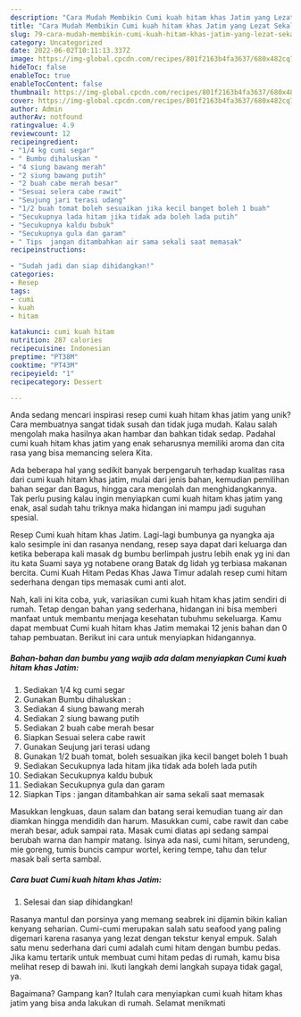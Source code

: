 ```yaml
---
description: "Cara Mudah Membikin Cumi kuah hitam khas Jatim yang Lezat Sekali"
title: "Cara Mudah Membikin Cumi kuah hitam khas Jatim yang Lezat Sekali"
slug: 79-cara-mudah-membikin-cumi-kuah-hitam-khas-jatim-yang-lezat-sekali
category: Uncategorized
date: 2022-06-02T10:11:13.337Z
image: https://img-global.cpcdn.com/recipes/801f2163b4fa3637/680x482cq70/cumi-kuah-hitam-khas-jatim-foto-resep-utama.jpg
hideToc: false
enableToc: true
enableTocContent: false
thumbnail: https://img-global.cpcdn.com/recipes/801f2163b4fa3637/680x482cq70/cumi-kuah-hitam-khas-jatim-foto-resep-utama.jpg
cover: https://img-global.cpcdn.com/recipes/801f2163b4fa3637/680x482cq70/cumi-kuah-hitam-khas-jatim-foto-resep-utama.jpg
author: Admin
authorAv: notfound
ratingvalue: 4.9
reviewcount: 12
recipeingredient:
- "1/4 kg cumi segar"
- " Bumbu dihaluskan "
- "4 siung bawang merah"
- "2 siung bawang putih"
- "2 buah cabe merah besar"
- "Sesuai selera cabe rawit"
- "Seujung jari terasi udang"
- "1/2 buah tomat boleh sesuaikan jika kecil banget boleh 1 buah"
- "Secukupnya lada hitam jika tidak ada boleh lada putih"
- "Secukupnya kaldu bubuk"
- "Secukupnya gula dan garam"
- " Tips  jangan ditambahkan air sama sekali saat memasak"
recipeinstructions:

- "Sudah jadi dan siap dihidangkan!"
categories:
- Resep
tags:
- cumi
- kuah
- hitam

katakunci: cumi kuah hitam 
nutrition: 287 calories
recipecuisine: Indonesian
preptime: "PT38M"
cooktime: "PT43M"
recipeyield: "1"
recipecategory: Dessert

---
```





Anda sedang mencari inspirasi resep cumi kuah hitam khas jatim yang unik? Cara membuatnya sangat tidak susah dan tidak juga mudah. Kalau salah mengolah maka hasilnya akan hambar dan bahkan tidak sedap. Padahal cumi kuah hitam khas jatim yang enak seharusnya memiliki aroma dan cita rasa yang bisa memancing selera Kita.





Ada beberapa hal yang sedikit banyak berpengaruh terhadap kualitas rasa dari cumi kuah hitam khas jatim, mulai dari jenis bahan, kemudian pemilihan bahan segar dan Bagus, hingga cara mengolah dan menghidangkannya. Tak perlu pusing kalau ingin menyiapkan cumi kuah hitam khas jatim yang enak,      asal sudah tahu triknya maka hidangan ini mampu jadi suguhan spesial.














Resep Cumi kuah hitam khas Jatim. Lagi-lagi bumbunya ga nyangka aja kalo sesimple ini dan rasanya nendang, resep saya dapat dari keluarga dan ketika beberapa kali masak dg bumbu berlimpah justru lebih enak yg ini dan itu kata Suami saya yg notabene orang Batak dg lidah yg terbiasa makanan bercita. Cumi Kuah Hitam Pedas Khas Jawa Timur adalah resep cumi hitam sederhana dengan tips memasak cumi anti alot.






Nah, kali ini kita coba, yuk, variasikan cumi kuah hitam khas jatim sendiri di rumah. Tetap dengan bahan yang sederhana, hidangan ini bisa memberi manfaat untuk membantu menjaga kesehatan tubuhmu sekeluarga. Kamu dapat membuat Cumi kuah hitam khas Jatim memakai 12 jenis bahan dan 0 tahap pembuatan. Berikut ini cara untuk menyiapkan hidangannya.

<!--inarticleads1-->

##### Bahan-bahan dan bumbu yang wajib ada dalam menyiapkan Cumi kuah hitam khas Jatim:

1. Sediakan 1/4 kg cumi segar
1. Gunakan  Bumbu dihaluskan :
1. Sediakan 4 siung bawang merah
1. Sediakan 2 siung bawang putih
1. Sediakan 2 buah cabe merah besar
1. Siapkan Sesuai selera cabe rawit
1. Gunakan Seujung jari terasi udang
1. Gunakan 1/2 buah tomat, boleh sesuaikan jika kecil banget boleh 1 buah
1. Sediakan Secukupnya lada hitam jika tidak ada boleh lada putih
1. Sediakan Secukupnya kaldu bubuk
1. Sediakan Secukupnya gula dan garam
1. Siapkan  Tips : jangan ditambahkan air sama sekali saat memasak


Masukkan lengkuas, daun salam dan batang serai kemudian tuang air dan diamkan hingga mendidih dan harum. Masukkan cumi, cabe rawit dan cabe merah besar, aduk sampai rata. Masak cumi diatas api sedang sampai berubah warna dan hampir matang. Isinya ada nasi, cumi hitam, serundeng, mie goreng, tumis buncis campur wortel, kering tempe, tahu dan telur masak bali serta sambal. 

<!--inarticleads2-->

##### Cara buat Cumi kuah hitam khas Jatim:


1. Selesai dan siap dihidangkan!

Rasanya mantul dan porsinya yang memang seabrek ini dijamin bikin kalian kenyang seharian. Cumi-cumi merupakan salah satu seafood yang paling digemari karena rasanya yang lezat dengan tekstur kenyal empuk. Salah satu menu sederhana dari cumi adalah cumi hitam dengan bumbu pedas. Jika kamu tertarik untuk membuat cumi hitam pedas di rumah, kamu bisa melihat resep di bawah ini. Ikuti langkah demi langkah supaya tidak gagal, ya. 

Bagaimana? Gampang kan? Itulah cara menyiapkan cumi kuah hitam khas jatim yang bisa anda lakukan di rumah. Selamat menikmati
